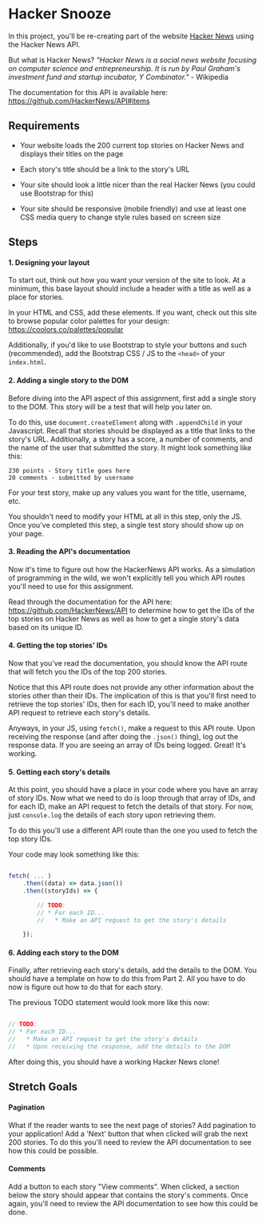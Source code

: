 # Hacker Snooze

In this project, you'll be re-creating part of the website 
[Hacker News](https://news.ycombinator.com/) using the Hacker News API.

But what is Hacker News? _"Hacker News is a social news website focusing on computer science and 
entrepreneurship. It is run by Paul Graham's investment fund and startup incubator, 
Y Combinator."_ - Wikipedia

The documentation for this API is available here: https://github.com/HackerNews/API#items

## Requirements

* Your website loads the 200 current top stories on Hacker News and displays their titles
on the page

* Each story's title should be a link to the story's URL

* Your site should look a little nicer than the real Hacker News (you could use Bootstrap for this)

* Your site should be responsive (mobile friendly) and use at least one CSS media query to change style rules based on screen size

## Steps

#### 1. Designing your layout

To start out, think out how you want your version of the site to look. At a minimum,
this base layout should include a header with a title as well as a place for stories.

In your HTML and CSS, add these elements. If you want, check out this site to
browse popular color palettes for your design: https://coolors.co/palettes/popular

Additionally, if you'd like to use Bootstrap to style your buttons and such
(recommended), add the Bootstrap CSS / JS to the `<head>` of your `index.html`.

#### 2. Adding a single story to the DOM

Before diving into the API aspect of this assignment, first add a single story
to the DOM. This story will be a test that will help you later on. 

To do this, use `document.createElement` along with `.appendChild` in your Javascript. 
Recall that stories should be displayed as a title that links to the story's URL. 
Additionally, a story has a score, a number of comments, and the name of the user
that submitted the story. It might look something like this:

```
230 points - Story title goes here
20 comments - submitted by username 
```

For your test story, make up any values you want for the title, username, etc.

You shouldn't need to modify your HTML at all in this step, only the JS. Once you've
completed this step, a single test story should show up on your page.

#### 3. Reading the API's documentation

Now it's time to figure out how the HackerNews API works. As a simulation of
programming in the wild, we won't explicitly tell you which API routes you'll need
to use for this assignment. 

Read through the documentation for the API here: https://github.com/HackerNews/API to determine how to get the IDs of the top stories on Hacker News
as well as how to get a single story's data based on its unique ID.

#### 4. Getting the top stories' IDs

Now that you've read the documentation, you should know the API route that will
fetch you the IDs of the top 200 stories. 

Notice that this API route does not provide any other information about the stories 
other than their IDs. The implication of this is that you'll first need to retrieve the 
top stories' IDs, then for each ID, you'll need to make another API request to retrieve
each story's details.

Anyways, in your JS, using `fetch()`, make a request to this API route. Upon receiving 
the response (and after doing the `.json()` thing), log out the response data. If you are
seeing an array of IDs being logged. Great! It's working.

#### 5. Getting each story's details

At this point, you should have a place in your code where you have an array of
story IDs. Now what we need to do is loop through that array of IDs, and for each
ID, make an API request to fetch the details of that story. For now, just `console.log`
the details of each story upon retrieving them.

To do this you'll use a different API route than the one you used to fetch the 
top story IDs.

Your code may look something like this:

```javascript

fetch( ... )
    .then((data) => data.json())
    .then((storyIds) => {

        // TODO:
        // * For each ID...
        //   * Make an API request to get the story's details

    });

```

#### 6. Adding each story to the DOM

Finally, after retrieving each story's details, add the details to the DOM. You should
have a template on how to do this from Part 2. All you have to do now is figure out how
to do that for each story.

The previous TODO statement would look more like this now:

```javascript

// TODO:
// * For each ID...
//   * Make an API request to get the story's details
//   * Upon receiving the response, add the details to the DOM

```

After doing this, you should have a working Hacker News clone!

## Stretch Goals

#### Pagination

What if the reader wants to see the next page of stories? Add pagination to your
application! Add a 'Next' button that when clicked will grab the next 200 stories.
To do this you'll need to review the API documentation to see how this could be
possible.

#### Comments

Add a button to each story "View comments". When clicked, a section below the
story should appear that contains the story's comments. Once again, you'll need
to review the API documentation to see how this could be done.
